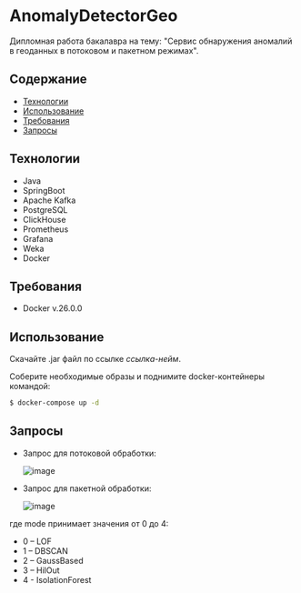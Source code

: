 # AnomalyDetectorGeo
Дипломная работа бакалавра на тему: "Сервис обнаружения аномалий в геоданных в потоковом и пакетном режимах". 
## Содержание
- [Технологии](#технологии)
- [Использование](#использование)
- [Требования](#требования)
- [Запросы](#запросы)

## Технологии
- Java
- SpringBoot
- Apache Kafka
- PostgreSQL
- ClickHouse
- Prometheus
- Grafana
- Weka
- Docker

## Требования
- Docker v.26.0.0

## Использование
Скачайте .jar файл по ссылке *ссылка-нейм*.

Соберите необходимые образы и поднимите docker-контейнеры командой:
```sh
$ docker-compose up -d
```

## Запросы
- Запрос для потоковой обработки:

  ![image](https://github.com/polmustdie/demokafka/assets/89970688/38d44c64-7d81-41c6-803c-4e1d816e9ddb)


- Запрос для пакетной обработки:
  
  ![image](https://github.com/polmustdie/demokafka/assets/89970688/e8ae841c-373d-4064-b285-8f7050a0235a)


где mode принимает значения от 0 до 4:
- 0 – LOF
- 1 – DBSCAN
- 2 – GaussBased
- 3 – HilOut
- 4 - IsolationForest
